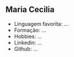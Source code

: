 
## Maria Cecilia

- Linguagem favorita: ...
- Formação: ...
- Hobbies: ...
- Linkedin: ...
- Github: ...

